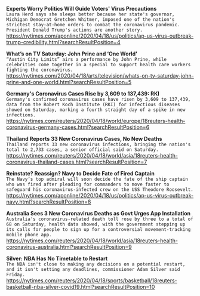**Experts Worry Politics Will Guide Voters' Virus Precautions**\
`Laura Herd says she sleeps better because her state's governor, Michigan Democrat Gretchen Whitmer, imposed one of the nation's strictest stay-at-home orders to combat the coronavirus pandemic. President Donald Trump's actions are another story.`\
https://nytimes.com/aponline/2020/04/18/us/politics/ap-us-virus-outbreak-trump-credibility.html?searchResultPosition=4

**What’s on TV Saturday: John Prine and ‘One World’**\
`“Austin City Limits” airs a performance by John Prine, while celebrities come together in a special to support health care workers fighting the coronavirus.`\
https://nytimes.com/2020/04/18/arts/television/whats-on-tv-saturday-john-prine-and-one-world.html?searchResultPosition=5

**Germany's Coronavirus Cases Rise by 3,609 to 137,439: RKI**\
`Germany's confirmed coronavirus cases have risen by 3,609 to 137,439, data from the Robert Koch Institute (RKI) for infectious diseases showed on Saturday, marking a fourth straight day of a spike in new infections.`\
https://nytimes.com/reuters/2020/04/18/world/europe/18reuters-health-coronavirus-germany-cases.html?searchResultPosition=6

**Thailand Reports 33 New Coronavirus Cases, No New Deaths**\
`Thailand reports 33 new coronavirus infections, bringing the nation's total to 2,733 cases, a senior official said on Saturday. `\
https://nytimes.com/reuters/2020/04/18/world/asia/18reuters-health-coronavirus-thailand-cases.html?searchResultPosition=7

**Reinstate? Reassign? Navy to Decide Fate of Fired Captain**\
`The Navy’s top admiral will soon decide the fate of the ship captain who was fired after pleading for commanders to move faster to safeguard his coronavirus-infected crew on the USS Theodore Roosevelt.`\
https://nytimes.com/aponline/2020/04/18/us/politics/ap-us-virus-outbreak-navy.html?searchResultPosition=8

**Australia Sees 3 New Coronavirus Deaths as Govt Urges App Installation**\
`Australia's coronavirus-related death toll rose by three to a total of 68 on Saturday, health data showed, with the government stepping up its calls for people to sign up for a controversial movement-tracking mobile phone app. `\
https://nytimes.com/reuters/2020/04/18/world/asia/18reuters-health-coronavirus-australia.html?searchResultPosition=9

**Silver: NBA Has No Timetable to Restart**\
`The NBA isn't close to making any decisions on a potential restart, and it isn't setting any deadlines, commissioner Adam Silver said Friday.`\
https://nytimes.com/reuters/2020/04/18/sports/basketball/18reuters-basketball-nba-silver-covid19.html?searchResultPosition=10


